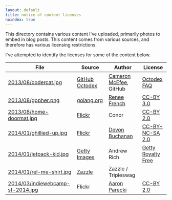 ```yaml
---
layout: default
title: notice of content licenses
noindex: true
---
```

This directory contains various content I've uploaded, primarily photos to embed
in blog posts.  This content comes from various sources, and therefore has
various licensing restrictions.  

I've attempted to identify the licenses for some of the content below.

File | Source | Author | License
---- | ------ | ------ | -------
[2013/08/codercat.jpg](../2013/08/codercat.jpg) | [GitHub Octodex](https://octodex.github.com/codercat/) | [Cameron McEfee](http://cameronmcefee.com/), GitHub | [Octodex FAQ](https://octodex.github.com/faq.html)
[2013/08/gopher.png](../2013/08/gopher.png) | [golang.org](http://golang.org/doc/gopher/gophercolor.png) | [Renee French](http://www.reneefrench.com/) | [CC-BY 3.0](https://creativecommons.org/licenses/by/3.0/)
[2013/08/home-doormat.jpg](../2013/08/home-doormat.jpg) | [Flickr](https://secure.flickr.com/photos/ronocdh/4456877019/) | Conor | [CC-BY 2.0](https://creativecommons.org/licenses/by/2.0/)
[2014/01/ghillied-up.jpg](../2014/01/ghillied-up.jpg) | [Flickr](https://secure.flickr.com/photos/divinenephron/4857328881/) | [Devon Buchanan](http://divinenephron.co.uk/) | [CC-BY-NC-SA 2.0](https://creativecommons.org/licenses/by-nc-sa/2.0/)
[2014/01/jetpack-kid.jpg](../2014/01/jetpack-kid.jpg) | [Getty Images](http://www.gettyimages.com/detail/photo/jetpack-kid-royalty-free-image/143920872) | Andrew Rich | [Getty Royalty Free](http://www.gettyimages.com/Corporate/LicenseInfo.aspx)
[2014/01/rel-me-shirt.jpg](../2014/01/rel-me-shirt.jpg) | [Zazzle](http://www.zazzle.com/i_love_me_some_rel_me_shirt-235414618479188408) | Zazzle / Tripleswag | 
[2014/03/indiewebcamp-sf-2014.jpg](../2014/03/indiewebcamp-sf-2014.jpg) | [Flickr](https://secure.flickr.com/photos/aaronpk/13012345474/) | [Aaron Parecki](https://aaronparecki.com/) | [CC-BY 2.0](https://creativecommons.org/licenses/by/2.0/)

